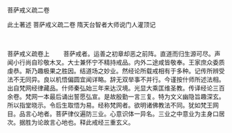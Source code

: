<!-- { "loadSidebar": true } -->
菩萨戒义疏二卷


此土著述
菩萨戒义疏二卷
隋天台智者大师说门人灌顶记


　　

菩萨戒义疏卷上
　　菩萨戒者。运善之初章却恶之前阵。直道而归生源可尽。声闻小行尚自珍敬木叉。大士兼怀宁不精持戒品。内外二途咸皆敬奉。王家庶众委质虔恭。斯乃趣极果之胜因。结道场之妙业。然经论所载戒相有于多种。记传所辨受法不无同异。良以机悟偏圆宜闻详略。辞无双举事不并行。今谨按什师所述法相。出自梵网经律藏品。什师秦弘始三年来达汉境。光显大乘匡维圣教。传译经论三百余卷。梵网一本最后诵出誓愿弘宣。是故殷勤一言三复。特为文义幽隐旨趣深玄。所以指堂晓示。令后生取悟为易。经称梵网者。欲明诸佛教法不同。犹如梵王网目。品言心地者。菩萨律仪遍防三业。心意识体一异名。三业之中意业为主身口居次。据胜为论故言心地也。释此戒经三重玄义。
